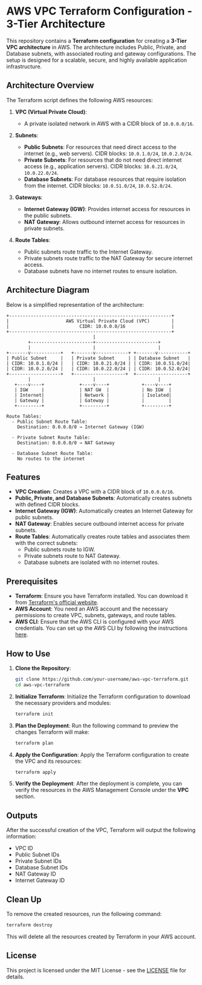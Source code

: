 # AWS VPC Terraform Configuration - 3-Tier Architecture

This repository contains a **Terraform configuration** for creating a **3-Tier VPC architecture** in AWS. The architecture includes Public, Private, and Database subnets, with associated routing and gateway configurations. The setup is designed for a scalable, secure, and highly available application infrastructure.

## Architecture Overview

The Terraform script defines the following AWS resources:

1. **VPC (Virtual Private Cloud)**:
   - A private isolated network in AWS with a CIDR block of `10.0.0.0/16`.

2. **Subnets**:
   - **Public Subnets**: For resources that need direct access to the internet (e.g., web servers). CIDR blocks: `10.0.1.0/24`, `10.0.2.0/24`.
   - **Private Subnets**: For resources that do not need direct internet access (e.g., application servers). CIDR blocks: `10.0.21.0/24`, `10.0.22.0/24`.
   - **Database Subnets**: For database resources that require isolation from the internet. CIDR blocks: `10.0.51.0/24`, `10.0.52.0/24`.

3. **Gateways**:
   - **Internet Gateway (IGW)**: Provides internet access for resources in the public subnets.
   - **NAT Gateway**: Allows outbound internet access for resources in private subnets.

4. **Route Tables**:
   - Public subnets route traffic to the Internet Gateway.
   - Private subnets route traffic to the NAT Gateway for secure internet access.
   - Database subnets have no internet routes to ensure isolation.

## Architecture Diagram

Below is a simplified representation of the architecture:

```plaintext
+------------------------------------------------------------+
|                     AWS Virtual Private Cloud (VPC)        |
|                          CIDR: 10.0.0.0/16                 |
+------------------------------------------------------------+
                                |
        +-----------------------+-----------------------+
        |                       |                       |
+-------v-----------+   +-------v------------+ +-------v-----------+
| Public Subnet     |   | Private Subnet     | | Database Subnet   |
| CIDR: 10.0.1.0/24 |   | CIDR: 10.0.21.0/24 | | CIDR: 10.0.51.0/24|
| CIDR: 10.0.2.0/24 |   | CIDR: 10.0.22.0/24 | | CIDR: 10.0.52.0/24|
+-------------------+   +-------------------+  +-------------------+
        |                       |                       |
   +----v----+             +----v----+            +----v----+
   | IGW     |             | NAT GW  |            | No IGW  |
   | Internet|             | Network |            | Isolated|
   | Gateway |             | Gateway |            |         |
   +---------+             +---------+            +---------+

Route Tables:
  - Public Subnet Route Table:
    Destination: 0.0.0.0/0 → Internet Gateway (IGW)

  - Private Subnet Route Table:
    Destination: 0.0.0.0/0 → NAT Gateway

  - Database Subnet Route Table:
    No routes to the internet
```

## Features

- **VPC Creation**: Creates a VPC with a CIDR block of `10.0.0.0/16`.
- **Public, Private, and Database Subnets**: Automatically creates subnets with defined CIDR blocks.
- **Internet Gateway (IGW)**: Automatically creates an Internet Gateway for public subnets.
- **NAT Gateway**: Enables secure outbound internet access for private subnets.
- **Route Tables**: Automatically creates route tables and associates them with the correct subnets:
  - Public subnets route to IGW.
  - Private subnets route to NAT Gateway.
  - Database subnets are isolated with no internet routes.

## Prerequisites

- **Terraform**: Ensure you have Terraform installed. You can download it from [Terraform's official website](https://www.terraform.io/downloads).
- **AWS Account**: You need an AWS account and the necessary permissions to create VPC, subnets, gateways, and route tables.
- **AWS CLI**: Ensure that the AWS CLI is configured with your AWS credentials. You can set up the AWS CLI by following the instructions [here](https://docs.aws.amazon.com/cli/latest/userguide/cli-configure-quickstart.html).

## How to Use

1. **Clone the Repository**:
   ```bash
   git clone https://github.com/your-username/aws-vpc-terraform.git
   cd aws-vpc-terraform
   ```

2. **Initialize Terraform**:
   Initialize the Terraform configuration to download the necessary providers and modules:
   ```bash
   terraform init
   ```

3. **Plan the Deployment**:
   Run the following command to preview the changes Terraform will make:
   ```bash
   terraform plan
   ```

4. **Apply the Configuration**:
   Apply the Terraform configuration to create the VPC and its resources:
   ```bash
   terraform apply
   ```

5. **Verify the Deployment**:
   After the deployment is complete, you can verify the resources in the AWS Management Console under the **VPC** section.

## Outputs

After the successful creation of the VPC, Terraform will output the following information:

- VPC ID
- Public Subnet IDs
- Private Subnet IDs
- Database Subnet IDs
- NAT Gateway ID
- Internet Gateway ID

## Clean Up

To remove the created resources, run the following command:
```bash
terraform destroy
```

This will delete all the resources created by Terraform in your AWS account.

## License

This project is licensed under the MIT License - see the [LICENSE](LICENSE) file for details.



